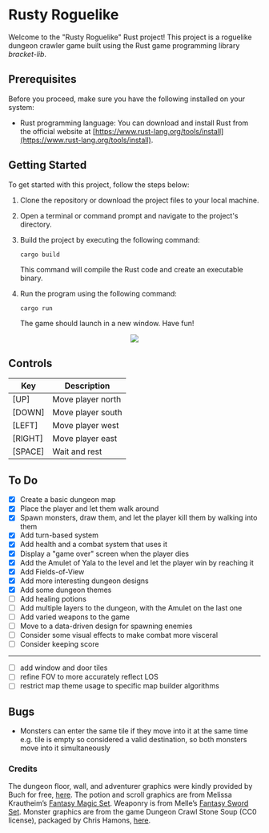 # Rusty Roguelike

Welcome to the "Rusty Roguelike" Rust project! This project is a roguelike dungeon crawler game built using the Rust game programming library *bracket-lib*.

## Prerequisites

Before you proceed, make sure you have the following installed on your system:

- Rust programming language: You can download and install Rust from the official website at [https://www.rust-lang.org/tools/install](https://www.rust-lang.org/tools/install).

## Getting Started

To get started with this project, follow the steps below:

1. Clone the repository or download the project files to your local machine.

2. Open a terminal or command prompt and navigate to the project's directory.

3. Build the project by executing the following command:

   ```shell
   cargo build
   ```

   This command will compile the Rust code and create an executable binary.

4. Run the program using the following command:

   ```shell
   cargo run
   ```

   The game should launch in a new window. Have fun!

<p align="center">
  <img src="resources/showcase-commit11.gif" />
</p>

## Controls

|   Key   |    Description    |
| ------- | ----------------- |
|  [UP]   | Move player north |
| [DOWN]  | Move player south |
| [LEFT]  | Move player west  |
| [RIGHT] | Move player east  |
| [SPACE] | Wait and rest     |

## To Do
- [X] Create a basic dungeon map
- [X] Place the player and let them walk around
- [X] Spawn monsters, draw them, and let the player kill them by walking into them
- [X] Add turn-based system 
- [X] Add health and a combat system that uses it
- [X] Display a "game over" screen when the player dies
- [X] Add the Amulet of Yala to the level and let the player win by reaching it
- [X] Add Fields-of-View
- [X] Add more interesting dungeon designs
- [X] Add some dungeon themes
- [ ] Add healing potions
- [ ] Add multiple layers to the dungeon, with the Amulet on the last one
- [ ] Add varied weapons to the game
- [ ] Move to a data-driven design for spawning enemies
- [ ] Consider some visual effects to make combat more visceral
- [ ] Consider keeping score
---
- [ ] add window and door tiles
- [ ] refine FOV to more accurately reflect LOS
- [ ] restrict map theme usage to specific map builder algorithms

## Bugs
- Monsters can enter the same tile if they move into it at the same time e.g. tile is empty so considered a valid destination, so both monsters move into it simultaneously

### Credits
The dungeon floor, wall, and adventurer graphics were kindly provided by Buch for free, [here](https://opengameart.org/content/unfinished-dungeon-tileset). The potion and scroll graphics are from Melissa Krautheim’s [Fantasy Magic Set](https://opengameart.org/content/fantasy-magic-set). Weaponry is from Melle’s [Fantasy Sword Set](https://opengameart.org/content/fantasy-sword-set). Monster graphics are from the game Dungeon Crawl Stone Soup (CC0 license), packaged by Chris Hamons, [here](https://github.com/crawl/tiles).